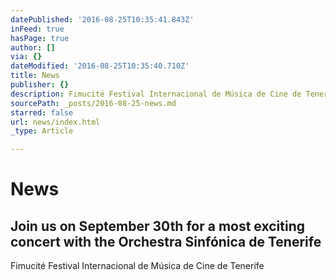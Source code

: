 ```yaml
---
datePublished: '2016-08-25T10:35:41.843Z'
inFeed: true
hasPage: true
author: []
via: {}
dateModified: '2016-08-25T10:35:40.710Z'
title: News
publisher: {}
description: Fimucité Festival Internacional de Música de Cine de Tenerife
sourcePath: _posts/2016-08-25-news.md
starred: false
url: news/index.html
_type: Article

---
```

# News

<article style=""><h1>Join us on September 30th for a most exciting concert with the Orchestra Sinfónica de Tenerife</h1><p>Fimucité Festival Internacional de Música de Cine de Tenerife</p></article>